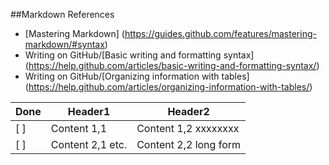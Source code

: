 ##Markdown References
* [Mastering Markdown] (https://guides.github.com/features/mastering-markdown/#syntax)
* Writing on GitHub/[Basic writing and formatting syntax] (https://help.github.com/articles/basic-writing-and-formatting-syntax/)
* Writing on GitHub/[Organizing information with tables] (https://help.github.com/articles/organizing-information-with-tables/)

| Done | Header1 | Header2 | 
| --- | --- | --- |
| [ ] | Content 1,1 | Content 1,2 xxxxxxxx |
| [ ] | Content 2,1 etc. | Content 2,2 long form |
